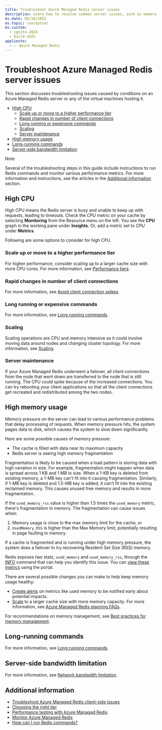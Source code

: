 ```yaml
---
title: Troubleshoot Azure Managed Redis server issues
description: Learn how to resolve common server issues, such as memory pressure, high CPU, long running commands, or bandwidth limitations, when using Azure Managed Redis.
ms.date: 05/18/2025
ms.topic: conceptual
ms.custom:
  - ignite-2024
  - build-2025
appliesto:
  - ✅ Azure Managed Redis
---
```


# Troubleshoot Azure Managed Redis server issues

This section discusses troubleshooting issues caused by conditions on an Azure Managed Redis server or any of the virtual machines hosting it.

- [High CPU](#high-cpu)
  - [Scale up or move to a higher performance tier](#scale-up-or-move-to-a-higher-performance-tier)
  - [Rapid changes in number of client connections](#rapid-changes-in-number-of-client-connections)
  - [Long running or expensive commands](#long-running-or-expensive-commands)
  - [Scaling](#scaling)
  - [Server maintenance](#server-maintenance)
- [High memory usage](#high-memory-usage)
- [Long-running commands](#long-running-commands)
- [Server-side bandwidth limitation](#server-side-bandwidth-limitation)

> [!NOTE]
> Several of the troubleshooting steps in this guide include instructions to run Redis commands and monitor various performance metrics. For more information and instructions, see the articles in the [Additional information](#additional-information) section.
>

## High CPU

High CPU means the Redis server is busy and unable to keep up with requests, leading to timeouts. Check the *CPU* metric on your cache by selecting **Monitoring** from the Resource menu on the left. You see the **CPU** graph in the working pane under **Insights**. Or, add a metric set to *CPU* under **Metrics**.

Following are some options to consider for high CPU.

### Scale up or move to a higher performance tier

For higher performance, consider scaling up to a larger cache size with more CPU cores. For more information, see [Performance tiers](how-to-scale.md#performance-tiers).

### Rapid changes in number of client connections

For more information, see [Avoid client connection spikes](best-practices-connection.md#avoid-client-connection-spikes).

### Long running or expensive commands

For more information, see [Long running commands](troubleshoot-timeouts.md#long-running-commands).

### Scaling

Scaling operations are CPU and memory intensive as it could involve moving data around nodes and changing cluster topology. For more information, see [Scaling](best-practices-scale.md).

### Server maintenance

If your Azure Managed Redis underwent a failover, all client connections from the node that went down are transferred to the node that is still running. The CPU could spike because of the increased connections. You can try rebooting your client applications so that all the client connections get recreated and redistributed among the two nodes.

## High memory usage

Memory pressure on the server can lead to various performance problems that delay processing of requests. When memory pressure hits, the system pages data to disk, which causes the system to slow down significantly.

Here are some possible causes of memory pressure:

- The cache is filled with data near its maximum capacity
- Redis server is seeing high memory fragmentation

Fragmentation is likely to be caused when a load pattern is storing data with high variation in size. For example, fragmentation might happen when data is spread across 1 KB and 1 MB in size. When a 1-KB key is deleted from existing memory, a 1-MB key can’t fit into it causing fragmentation. Similarly, if 1-MB key is deleted and 1.5-MB key is added, it can’t fit into the existing reclaimed memory. This causes unused free memory and results in more fragmentation.

If the `used_memory_rss` value is higher than 1.5 times the `used_memory` metric, there's fragmentation in memory. The fragmentation can cause issues when:

1. Memory usage is close to the max memory limit for the cache, or
2. `UsedMemory_RSS` is higher than the Max Memory limit, potentially resulting in page faulting in memory.

If a cache is fragmented and is running under high memory pressure, the system does a failover to try recovering Resident Set Size (RSS) memory.

Redis exposes two stats, `used_memory` and `used_memory_rss`, through the [INFO](https://redis.io/commands/info) command that can help you identify this issue. You can [view these metrics](monitor-cache.md#view-cache-metrics) using the portal.

There are several possible changes you can make to help keep memory usage healthy:

- [Create alerts](monitor-cache.md#create-alerts) on metrics like used memory to be notified early about potential impacts.
- [Scale](how-to-scale.md) to a larger cache size with more memory capacity. For more information, see [Azure Managed Redis planning FAQs](planning-faq.yml).

For recommendations on memory management, see [Best practices for memory management](best-practices-memory-management.md).

## Long-running commands

For more information, see [Long running commands](troubleshoot-timeouts.md#long-running-commands).

## Server-side bandwidth limitation

For more information, see [Network bandwidth limitation](troubleshoot-timeouts.md#network-bandwidth-limitation).

## Additional information

- [Troubleshoot Azure Managed Redis client-side issues](troubleshoot-client.md)
- [Choosing the right tier](overview.md#choosing-the-right-tier)
- [Performance testing with Azure Managed Redis](best-practices-performance.md)
- [Monitor Azure Managed Redis](monitor-cache.md)
- [How can I run Redis commands?](development-faq.yml#how-can-i-run-redis-commands-)
